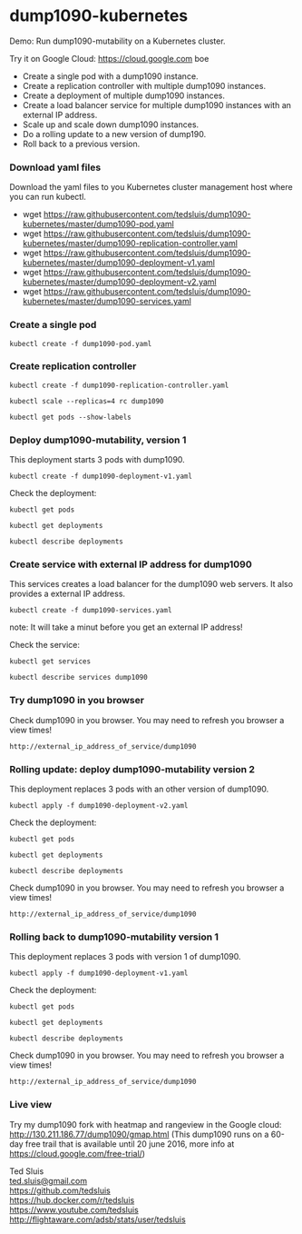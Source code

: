 # dump1090-kubernetes
Demo: Run dump1090-mutability on a Kubernetes cluster.  
   
Try it on Google Cloud: https://cloud.google.com   boe

* Create a single pod with a dump1090 instance.
* Create a replication controller with multiple dump1090 instances.
* Create a deployment of multiple dump1090 instances.
* Create a load balancer service for multiple dump1090 instances with an external IP address.
* Scale up and scale down dump1090 instances.
* Do a rolling update to a new version of dump190.
* Roll back to a previous version.
   
### Download yaml files   
   
Download the yaml files to you Kubernetes cluster management host where you can run kubectl.

* wget https://raw.githubusercontent.com/tedsluis/dump1090-kubernetes/master/dump1090-pod.yaml
* wget https://raw.githubusercontent.com/tedsluis/dump1090-kubernetes/master/dump1090-replication-controller.yaml
* wget https://raw.githubusercontent.com/tedsluis/dump1090-kubernetes/master/dump1090-deployment-v1.yaml
* wget https://raw.githubusercontent.com/tedsluis/dump1090-kubernetes/master/dump1090-deployment-v2.yaml
* wget https://raw.githubusercontent.com/tedsluis/dump1090-kubernetes/master/dump1090-services.yaml   
   
### Create a single pod   
   
````
kubectl create -f dump1090-pod.yaml    
````

### Create replication controller   
   
````
kubectl create -f dump1090-replication-controller.yaml
````
   
````
kubectl scale --replicas=4 rc dump1090
````
    
````
kubectl get pods --show-labels
````
   
### Deploy dump1090-mutability, version 1   
   
This deployment starts 3 pods with dump1090.
      
````
kubectl create -f dump1090-deployment-v1.yaml   
````
   
Check the deployment:   
   
````
kubectl get pods   
````
   
````
kubectl get deployments   
````
   
````
kubectl describe deployments   
````
   
### Create service with external IP address for dump1090   
   
This services creates a load balancer for the dump1090 web servers. It also provides a external IP address.
   
````
kubectl create -f dump1090-services.yaml   
````
note: It will take a minut before you get an external IP address!   
   
Check the service:   
   
````
kubectl get services
````
    
````
kubectl describe services dump1090
````
   
### Try dump1090 in you browser   
   
Check dump1090 in you browser. You may need to refresh you browser a view times!   
   
````
http://external_ip_address_of_service/dump1090   
````
   
### Rolling update: deploy dump1090-mutability version 2   
  
This deployment replaces 3 pods with an other version of dump1090.
    
````  
kubectl apply -f dump1090-deployment-v2.yaml   
````
   
Check the deployment:   
   
````
kubectl get pods   
````
   
````
kubectl get deployments   
````
   
````
kubectl describe deployments   
````
   
Check dump1090 in you browser. You may need to refresh you browser a view times!   
   
````
http://external_ip_address_of_service/dump1090   
````
   
### Rolling back to dump1090-mutability version 1   
  
This deployment replaces 3 pods with version 1 of dump1090.
    
````  
kubectl apply -f dump1090-deployment-v1.yaml   
````
   
Check the deployment:   
   
````
kubectl get pods   
````
   
````
kubectl get deployments   
````
   
````
kubectl describe deployments   
````
   
Check dump1090 in you browser. You may need to refresh you browser a view times!   
   
````
http://external_ip_address_of_service/dump1090   
````
  
### Live view
   
Try my dump1090 fork with heatmap and rangeview in the Google cloud: http://130.211.186.77/dump1090/gmap.html
(This dump1090 runs on a 60-day free trail that is available until 20 june 2016, more info at https://cloud.google.com/free-trial/)   
   
Ted Sluis   
ted.sluis@gmail.com   
https://github.com/tedsluis   
https://hub.docker.com/r/tedsluis   
https://www.youtube.com/tedsluis   
http://flightaware.com/adsb/stats/user/tedsluis   
